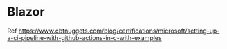 # Blazor
Ref https://www.cbtnuggets.com/blog/certifications/microsoft/setting-up-a-ci-pipeline-with-github-actions-in-c-with-examples
